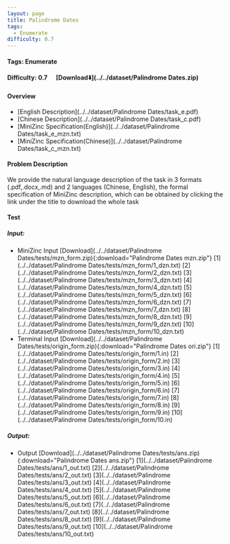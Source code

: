 ```yaml
---
layout: page
title: Palindrome Dates
tags:
  - Enumerate
difficulty: 0.7
---
```


#### Tags: Enumerate
#### Difficulty: 0.7 &nbsp;&nbsp;&nbsp;&nbsp; [Download⬇️](../../dataset/Palindrome Dates.zip)
#### Overview
- [English Description](../../dataset/Palindrome Dates/task_e.pdf)
- [Chinese Description](../../dataset/Palindrome Dates/task_c.pdf)
- [MiniZinc Specification(English)](../../dataset/Palindrome Dates/task_e_mzn.txt)
- [MiniZinc Specification(Chinese)](../../dataset/Palindrome Dates/task_c_mzn.txt)

#### Problem Description
We provide the natural language description of the task in 3 formats (.pdf,.docx,.md) and 2 languages (Chinese, English), the formal specification of MiniZinc description, which can be obtained by clicking the link under the title to download the whole task
#### Test
##### Input:
- MiniZinc Input [Download](../../dataset/Palindrome Dates/tests/mzn_form.zip){:download="Palindrome Dates mzn.zip"} [1](../../dataset/Palindrome Dates/tests/mzn_form/1_dzn.txt) [2](../../dataset/Palindrome Dates/tests/mzn_form/2_dzn.txt) [3](../../dataset/Palindrome Dates/tests/mzn_form/3_dzn.txt) [4](../../dataset/Palindrome Dates/tests/mzn_form/4_dzn.txt) [5](../../dataset/Palindrome Dates/tests/mzn_form/5_dzn.txt) [6](../../dataset/Palindrome Dates/tests/mzn_form/6_dzn.txt) [7](../../dataset/Palindrome Dates/tests/mzn_form/7_dzn.txt) [8](../../dataset/Palindrome Dates/tests/mzn_form/8_dzn.txt) [9](../../dataset/Palindrome Dates/tests/mzn_form/9_dzn.txt) [10](../../dataset/Palindrome Dates/tests/mzn_form/10_dzn.txt) 
- Terminal Input [Download](../../dataset/Palindrome Dates/tests/origin_form.zip){:download="Palindrome Dates ori.zip"} [1](../../dataset/Palindrome Dates/tests/origin_form/1.in) [2](../../dataset/Palindrome Dates/tests/origin_form/2.in) [3](../../dataset/Palindrome Dates/tests/origin_form/3.in) [4](../../dataset/Palindrome Dates/tests/origin_form/4.in) [5](../../dataset/Palindrome Dates/tests/origin_form/5.in) [6](../../dataset/Palindrome Dates/tests/origin_form/6.in) [7](../../dataset/Palindrome Dates/tests/origin_form/7.in) [8](../../dataset/Palindrome Dates/tests/origin_form/8.in) [9](../../dataset/Palindrome Dates/tests/origin_form/9.in) [10](../../dataset/Palindrome Dates/tests/origin_form/10.in) 

##### Output:
- Output [Download](../../dataset/Palindrome Dates/tests/ans.zip){:download="Palindrome Dates ans.zip"} [1](../../dataset/Palindrome Dates/tests/ans/1_out.txt) [2](../../dataset/Palindrome Dates/tests/ans/2_out.txt) [3](../../dataset/Palindrome Dates/tests/ans/3_out.txt) [4](../../dataset/Palindrome Dates/tests/ans/4_out.txt) [5](../../dataset/Palindrome Dates/tests/ans/5_out.txt) [6](../../dataset/Palindrome Dates/tests/ans/6_out.txt) [7](../../dataset/Palindrome Dates/tests/ans/7_out.txt) [8](../../dataset/Palindrome Dates/tests/ans/8_out.txt) [9](../../dataset/Palindrome Dates/tests/ans/9_out.txt) [10](../../dataset/Palindrome Dates/tests/ans/10_out.txt) 


